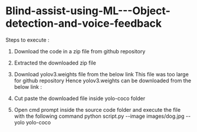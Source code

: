 # Blind-assist-using-ML---Object-detection-and-voice-feedback

Steps to execute :
1. Download the code in a zip file from github repository
2. Extracted the downloaded zip file
3. Download yolov3.weights file from the below link
   This file was too large for github repository
   Hence yolov3.weights can be downloaded from the below link :
   
4. Cut paste the downloaded file inside yolo-coco folder 
5. Open cmd prompt inside the source code folder and execute the file with the following command
   python script.py --image images/dog.jpg --yolo yolo-coco
